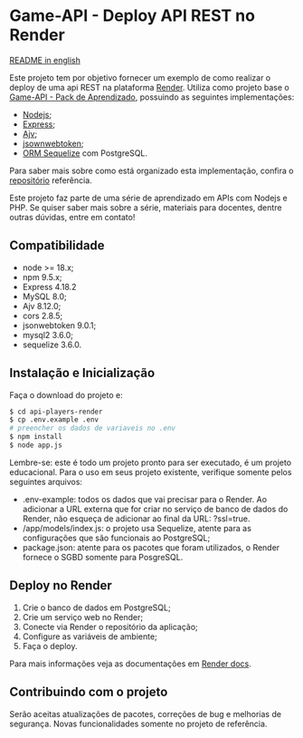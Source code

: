 # Game-API - Deploy API REST no Render

[README in english](README-en-us.md)

Este projeto tem por objetivo fornecer um exemplo de como realizar o deploy de uma api REST na plataforma [Render](https://render.com/). Utiliza como projeto base o [Game-API - Pack de Aprendizado](https://github.com/fabiosperotto/api-players-express), possuindo as seguintes implementações:

- [Nodejs](https://nodejs.org/en);
- [Express](https://expressjs.com/);
- [Ajv](https://ajv.js.org/);
- [jsownwebtoken](https://github.com/auth0/node-jsonwebtoken);
- [ORM Sequelize](https://sequelize.org/) com PostgreSQL.

Para saber mais sobre como está organizado esta implementação, confira o [repositório](https://github.com/fabiosperotto/api-players-express) referência.

Este projeto faz parte de uma série de aprendizado em APIs com Nodejs e PHP. Se quiser saber mais sobre a série, materiais para docentes, dentre outras dúvidas, entre em contato!

## Compatibilidade

- node >= 18.x;
- npm 9.5.x;
- Express 4.18.2
- MySQL 8.0;
- Ajv 8.12.0;
- cors 2.8.5;
- jsonwebtoken 9.0.1;
- mysql2 3.6.0;
- sequelize 3.6.0.

## Instalação e Inicialização

Faça o download do projeto e:

```bash
$ cd api-players-render
$ cp .env.example .env
# preencher os dados de variaveis no .env
$ npm install
$ node app.js
```

Lembre-se: este é todo um projeto pronto para ser executado, é um projeto educacional. Para o uso em seus projeto existente, verifique somente pelos seguintes arquivos:

- .env-example: todos os dados que vai precisar para o Render. Ao adicionar a URL externa que for criar no serviço de banco de dados do Render, não esqueça de adicionar ao final da URL: ?ssl=true.
- /app/models/index.js: o projeto usa Sequelize, atente para as configurações que são funcionais ao PostgreSQL;
- package.json: atente para os pacotes que foram utilizados, o Render fornece o SGBD somente para PosgreSQL.

## Deploy no Render

1. Crie o banco de dados em PostgreSQL;
2. Crie um serviço web no Render;
3. Conecte via Render o repositório da aplicação;
4. Configure as variáveis de ambiente;
5. Faça o deploy.

Para mais informações veja as documentações em [Render docs](https://render.com/docs).

## Contribuindo com o projeto

Serão aceitas atualizações de pacotes, correções de bug e melhorias de segurança. Novas funcionalidades somente no projeto de referência.
